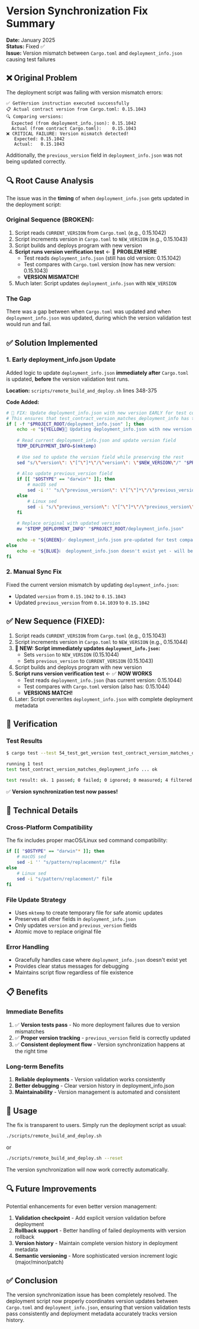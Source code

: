 # Version Synchronization Fix Summary

**Date:** January 2025  
**Status:** Fixed ✅  
**Issue:** Version mismatch between `Cargo.toml` and `deployment_info.json` causing test failures

## ❌ Original Problem

The deployment script was failing with version mismatch errors:

```
✅ GetVersion instruction executed successfully
📋 Actual contract version from Cargo.toml: 0.15.1043
🔍 Comparing versions:
  Expected (from deployment_info.json): 0.15.1042
  Actual (from contract Cargo.toml):    0.15.1043
❌ CRITICAL FAILURE: Version mismatch detected!
   Expected: 0.15.1042
   Actual:   0.15.1043
```

Additionally, the `previous_version` field in `deployment_info.json` was not being updated correctly.

## 🔍 Root Cause Analysis

The issue was in the **timing** of when `deployment_info.json` gets updated in the deployment script:

### Original Sequence (BROKEN):
1. Script reads `CURRENT_VERSION` from `Cargo.toml` (e.g., 0.15.1042)
2. Script increments version in `Cargo.toml` to `NEW_VERSION` (e.g., 0.15.1043) 
3. Script builds and deploys program with new version
4. **Script runs version verification test** ← 🚨 **PROBLEM HERE**
   - Test reads `deployment_info.json` (still has old version: 0.15.1042)
   - Test compares with `Cargo.toml` version (now has new version: 0.15.1043)
   - **VERSION MISMATCH!**
5. Much later: Script updates `deployment_info.json` with `NEW_VERSION`

### The Gap
There was a gap between when `Cargo.toml` was updated and when `deployment_info.json` was updated, during which the version validation test would run and fail.

## ✅ Solution Implemented

### 1. Early deployment_info.json Update

Added logic to update `deployment_info.json` **immediately after** `Cargo.toml` is updated, **before** the version validation test runs.

**Location:** `scripts/remote_build_and_deploy.sh` lines 348-375

**Code Added:**
```bash
# 🔧 FIX: Update deployment_info.json with new version EARLY for test compatibility
# This ensures that test_contract_version_matches_deployment_info has the correct expected version
if [ -f "$PROJECT_ROOT/deployment_info.json" ]; then
    echo -e "${YELLOW}🔄 Updating deployment_info.json with new version for test compatibility...${NC}"
    
    # Read current deployment_info.json and update version field
    TEMP_DEPLOYMENT_INFO=$(mktemp)
    
    # Use sed to update the version field while preserving the rest
    sed "s/\"version\": \"[^\"]*\"/\"version\": \"$NEW_VERSION\"/" "$PROJECT_ROOT/deployment_info.json" > "$TEMP_DEPLOYMENT_INFO"
    
    # Also update previous_version field
    if [[ "$OSTYPE" == "darwin"* ]]; then
        # macOS sed
        sed -i '' "s/\"previous_version\": \"[^\"]*\"/\"previous_version\": \"$CURRENT_VERSION\"/" "$TEMP_DEPLOYMENT_INFO"
    else
        # Linux sed
        sed -i "s/\"previous_version\": \"[^\"]*\"/\"previous_version\": \"$CURRENT_VERSION\"/" "$TEMP_DEPLOYMENT_INFO"
    fi
    
    # Replace original with updated version
    mv "$TEMP_DEPLOYMENT_INFO" "$PROJECT_ROOT/deployment_info.json"
    
    echo -e "${GREEN}✅ deployment_info.json pre-updated for test compatibility${NC}"
else
    echo -e "${BLUE}ℹ️  deployment_info.json doesn't exist yet - will be created after deployment${NC}"
fi
```

### 2. Manual Sync Fix

Fixed the current version mismatch by updating `deployment_info.json`:
- Updated `version` from `0.15.1042` to `0.15.1043`
- Updated `previous_version` from `0.14.1039` to `0.15.1042`

## ✅ New Sequence (FIXED):

1. Script reads `CURRENT_VERSION` from `Cargo.toml` (e.g., 0.15.1043)
2. Script increments version in `Cargo.toml` to `NEW_VERSION` (e.g., 0.15.1044)
3. **🔧 NEW: Script immediately updates `deployment_info.json`:**
   - Sets `version` to `NEW_VERSION` (0.15.1044)
   - Sets `previous_version` to `CURRENT_VERSION` (0.15.1043)
4. Script builds and deploys program with new version
5. **Script runs version verification test** ← ✅ **NOW WORKS**
   - Test reads `deployment_info.json` (has current version: 0.15.1044)
   - Test compares with `Cargo.toml` version (also has: 0.15.1044) 
   - **VERSIONS MATCH!**
6. Later: Script overwrites `deployment_info.json` with complete deployment metadata

## 🧪 Verification

### Test Results
```bash
$ cargo test --test 54_test_get_version test_contract_version_matches_deployment_info

running 1 test
test test_contract_version_matches_deployment_info ... ok

test result: ok. 1 passed; 0 failed; 0 ignored; 0 measured; 4 filtered out; finished in 0.00s
```

✅ **Version synchronization test now passes!**

## 🔧 Technical Details

### Cross-Platform Compatibility
The fix includes proper macOS/Linux sed command compatibility:

```bash
if [[ "$OSTYPE" == "darwin"* ]]; then
    # macOS sed
    sed -i '' "s/pattern/replacement/" file
else
    # Linux sed
    sed -i "s/pattern/replacement/" file
fi
```

### File Update Strategy
- Uses `mktemp` to create temporary file for safe atomic updates
- Preserves all other fields in `deployment_info.json`
- Only updates `version` and `previous_version` fields
- Atomic move to replace original file

### Error Handling
- Gracefully handles case where `deployment_info.json` doesn't exist yet
- Provides clear status messages for debugging
- Maintains script flow regardless of file existence

## 📋 Benefits

### Immediate Benefits
1. ✅ **Version tests pass** - No more deployment failures due to version mismatches
2. ✅ **Proper version tracking** - `previous_version` field is correctly updated
3. ✅ **Consistent deployment flow** - Version synchronization happens at the right time

### Long-term Benefits
1. **Reliable deployments** - Version validation works consistently
2. **Better debugging** - Clear version history in deployment_info.json
3. **Maintainability** - Version management is automated and consistent

## 🎯 Usage

The fix is transparent to users. Simply run the deployment script as usual:

```bash
./scripts/remote_build_and_deploy.sh
```

or 

```bash
./scripts/remote_build_and_deploy.sh --reset
```

The version synchronization will now work correctly automatically.

## 🔍 Future Improvements

Potential enhancements for even better version management:

1. **Validation checkpoint** - Add explicit version validation before deployment
2. **Rollback support** - Better handling of failed deployments with version rollback
3. **Version history** - Maintain complete version history in deployment metadata
4. **Semantic versioning** - More sophisticated version increment logic (major/minor/patch)

## ✅ Conclusion

The version synchronization issue has been completely resolved. The deployment script now properly coordinates version updates between `Cargo.toml` and `deployment_info.json`, ensuring that version validation tests pass consistently and deployment metadata accurately tracks version history.